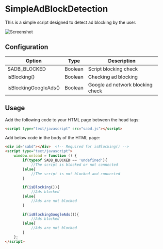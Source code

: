 # SimpleAdBlockDetection
This is a simple script designed to detect ad blocking by the user.

![Screenshot](https://i.ibb.co/k9BzH0h/Simple-Ad-Block-Detection.png)

## Configuration
| Option                | Type    | Description                      |
| --------------------- |:-------:| -------------------------------- |
| SADB_BLOCKED          | Boolean | Script blocking check            |
| isBlocking()          | Boolean | Checking ad blocking             |
| isBlockingGoogleAds() | Boolean | Google ad network blocking check |

## Usage
Add the following code to your HTML page between the head tags:

```html
<script type="text/javascript" src="sabd.js"></script>
```

Add below code in the body of the HTML page:

```html
<div id="sabd"></div>  <!-- Required for isBlocking() -->
<script type="text/javascript">
    window.onload = function () {
        if(typeof SADB_BLOCKED == 'undefined'){
            //The script is blocked or not connected
        }else{
            //The script is not blocked and connected
        }
        
        if(isBlocking()){
            //Ads blocked
        }else{
            //Ads are not blocked
        }
        
        if(isBlockingGoogleAds()){
            //Ads blocked
        }else{
            //Ads are not blocked
        }
    };
</script>
```
